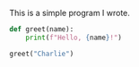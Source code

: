 This is a simple program I wrote.

```python
def greet(name):
    print(f"Hello, {name}!")

greet("Charlie")


